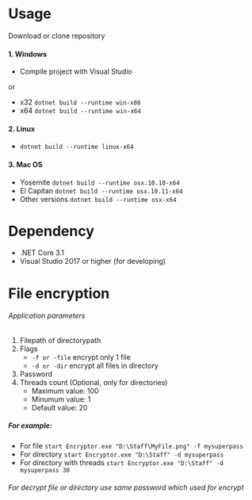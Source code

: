 # Usage
Download or clone repository
#### 1. Windows
- Compile project with Visual Studio

or

- x32 `dotnet build --runtime win-x86`
- x64 `dotnet build --runtime win-x64`
#### 2. Linux
- `dotnet build --runtime linux-x64`
#### 3. Mac OS
- Yosemite `dotnet build --runtime osx.10.10-x64`
- El Capitan `dotnet build --runtime osx.10.11-x64`
- Other versions `dotnet build --runtime osx-x64`

# Dependency
- .NET Core 3.1
- Visual Studio 2017 or higher (for developing)

# File encryption
###### Application parameters
1. Filepath of directorypath
2. Flags
    - `-f or -file` encrypt only 1 file
    - `-d or -dir` encrypt all files in directory
3. Password
4. Threads count (Optional, only for directories)
    - Maximum value: 100
    - Minumum value: 1
    - Default value: 20

##### For example:
- For file `start Encryptor.exe "D:\Staff\MyFile.png" -f mysuperpass`
- For directory `start Encryptor.exe "D:\Staff" -d mysuperpass`
- For directory with threads `start Encryptor.exe "D:\Staff" -d mysuperpass 30`

###### For decrypt file or directory use same password which used for encrypt